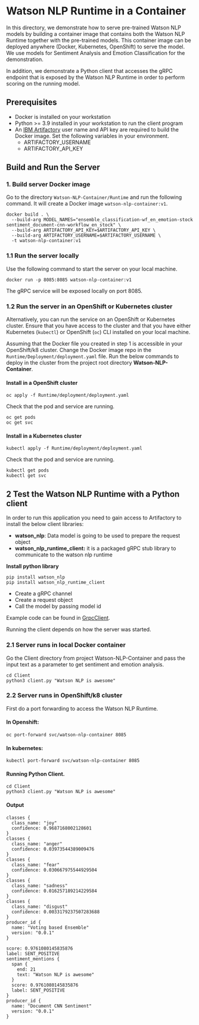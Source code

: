 # Watson NLP Runtime in a Container
In this directory, we demonstrate how to serve pre-trained Watson NLP models by building a container image that contains both the Watson NLP Runtime together with the pre-trained models. This container image can be deployed anywhere (Docker, Kubernetes, OpenShift) to serve the model.  We use models for Sentiment Analysis and Emotion Classification for the demonstration.

In addition, we demonstrate a Python client that accesses the gRPC endpoint that is exposed by the Watson NLP Runtime in order to perform scoring on the running model.

## Prerequisites
- Docker is installed on your workstation
- Python >= 3.9 installed in your workstation to run the client program
- An [IBM Artifactory](https://na.artifactory.swg-devops.com/ui/admin/artifactory/user_profile) user name and API key are required to build the Docker image. Set the following variables in your environment.
  - ARTIFACTORY_USERNAME
  - ARTIFACTORY_API_KEY

## Build and Run the Server
### 1. Build server Docker image
Go to the directory `Watson-NLP-Container/Runtime`  and run the following command. It will create a Docker image `watson-nlp-container:v1`.
```
docker build . \                                
  --build-arg MODEL_NAMES="ensemble_classification-wf_en_emotion-stock sentiment_document-cnn-workflow_en_stock" \
  --build-arg ARTIFACTORY_API_KEY=$ARTIFACTORY_API_KEY \
  --build-arg ARTIFACTORY_USERNAME=$ARTIFACTORY_USERNAME \
  -t watson-nlp-container:v1
```
### 1.1 Run the server locally
Use the following command to start the server on your local machine.
```
docker run -p 8085:8085 watson-nlp-container:v1
```
The gRPC service will be exposed locally on port 8085.

### 1.2 Run the server in an OpenShift or Kubernetes cluster
Alternatively, you can run the service on an OpenShift or Kubernetes cluster.  Ensure that you have access to the cluster and that you have either Kubernetes (`kubectl`) or OpenShift (`oc`) CLI installed on your local machine.

Assuming that the Docker file you created in step 1 is accessible in your OpenShift/k8 cluster. Change the Docker image repo in the `Runtime/Deployment/deployment.yaml` file.  Run the below commands to deploy in the cluster from the project root directory **Watson-NLP-Container**.
#### Install in a OpenShift cluster
```
oc apply -f Runtime/deployment/deployment.yaml
```
Check that the pod and service are running.
```
oc get pods
oc get svc
```
#### Install in a Kubernetes cluster
```
kubectl apply -f Runtime/deployment/deployment.yaml
```
Check that the pod and service are running.
```
kubectl get pods
kubectl get svc
```
## 2 Test the Watson NLP Runtime with a Python client
In order to run this application you need to gain access to Artifactory to install the below client libraries:
- **watson_nlp**: Data model is going to be used to prepare the request object
- **watson_nlp_runtime_client:** it is a packaged gRPC stub library to communicate to the watson nlp runtime

**Install python library**
 ``` 
pip install watson_nlp
pip install watson_nlp_runtime_client
```

- Create a gRPC channel
- Create a request object
- Call the model by passing model id

Example code can be found in [GrpcClient](https://github.com/ibm-build-labs/Watson-NLP/blob/main/Watson-NLP-Container/Client/GrpcClient.py).

Running the client depends on how the server was started.

### 2.1 Server runs in local Docker container
Go the Client directory from project Watson-NLP-Container and pass the input text as a parameter to get sentiment and emotion analysis. 
```
cd Client
python3 client.py "Watson NLP is awesome"
```
### 2.2 Server runs in OpenShift/k8 cluster
First do a port forwarding to access the Watson NLP Runtime.

#### In Openshift:
```
oc port-forward svc/watson-nlp-container 8085
```
#### In kubernetes:
```
kubectl port-forward svc/watson-nlp-container 8085
```

#### Running Python Client. 

```
cd Client
python3 client.py "Watson NLP is awesome"
```

#### Output
```
classes {
  class_name: "joy"
  confidence: 0.9687168002128601
}
classes {
  class_name: "anger"
  confidence: 0.03973544389009476
}
classes {
  class_name: "fear"
  confidence: 0.030667975544929504
}
classes {
  class_name: "sadness"
  confidence: 0.016257189214229584
}
classes {
  class_name: "disgust"
  confidence: 0.0033179237507283688
}
producer_id {
  name: "Voting based Ensemble"
  version: "0.0.1"
}

score: 0.9761080145835876
label: SENT_POSITIVE
sentiment_mentions {
  span {
    end: 21
    text: "Watson NLP is awesome"
  }
  score: 0.9761080145835876
  label: SENT_POSITIVE
}
producer_id {
  name: "Document CNN Sentiment"
  version: "0.0.1"
}
```
